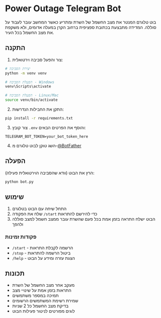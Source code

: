 # Power Outage Telegram Bot

בוט טלגרם המנטר את מצב החשמל של השרת ומתריע כאשר המחשב עובר לעבוד על סוללה.
המדידה מתבצעת בכתובת ספציפית ברחוב הקרן במעלה אדומים, ולא משקפת את מצב החשמל בכל העיר.

## התקנה

1. צור והפעל סביבה וירטואלית:
```bash
# יצירת הסביבה
python -m venv venv

# הפעלת הסביבה - Windows
venv\Scripts\activate

# הפעלת הסביבה - Linux/Mac
source venv/bin/activate
```

2. התקן את החבילות הנדרשות:
```bash
pip install -r requirements.txt
```

3. צור קובץ `.env` והוסף את הפרטים הבאים:
```
TELEGRAM_BOT_TOKEN=your_bot_token_here
```

4. השג טוקן לבוט טלגרם מ-[@BotFather](https://t.me/botfather)

## הפעלה

הרץ את הבוט (וודא שהסביבה הוירטואלית פעילה):
```bash
python bot.py
```

## שימוש

1. התחל שיחה עם הבוט בטלגרם
2. שלח את הפקודה `/start` כדי להירשם להתראות
3. הבוט ישלח התראה בזמן אמת בכל פעם שהשרת עובר ממצב חשמל למצב סוללה ולהפך

### פקודות זמינות
- `/start` - הרשמה לקבלת התראות
- `/stop` - ביטול הרשמה להתראות
- `/help` - הצגת עזרה ומידע על הבוט

## תכונות

- מעקב אחר מצב החשמל של השרת
- התראות בזמן אמת על שינויי מצב
- תמיכה במספר משתמשים
- שמירת רשימת המשתמשים הרשומים
- בדיקת מצב החשמל כל 2 שניות
- לוגים מפורטים לניטור פעילות הבוט 